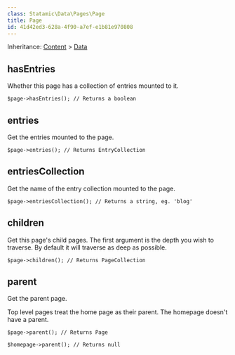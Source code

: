 ```yaml
---
class: Statamic\Data\Pages\Page
title: Page
id: 41d42ed3-628a-4f90-a7ef-e1b81e970808
---
```

Inheritance: [Content](/addons/api/content) > [Data](/addons/api/data)

## hasEntries

Whether this page has a collection of entries mounted to it.

```
$page->hasEntries(); // Returns a boolean
```

## entries

Get the entries mounted to the page.

```
$page->entries(); // Returns EntryCollection
```

## entriesCollection

Get the name of the entry collection mounted to the page.

```
$page->entriesCollection(); // Returns a string, eg. 'blog'
```

## children

Get this page's child pages. The first argument is the depth you wish to traverse. By default it will traverse as deep
as possible.

```
$page->children(); // Returns PageCollection
```

## parent

Get the parent page.

Top level pages treat the home page as their parent. The homepage doesn't have a parent.

```
$page->parent(); // Returns Page
```
```
$homepage->parent(); // Returns null
```
